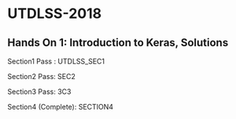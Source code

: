 # UTDLSS-2018
## Hands On 1: Introduction to Keras, Solutions
Section1 Pass :
UTDLSS_SEC1

Section2 Pass:
SEC2

Section3 Pass:
3C3

Section4 (Complete):
SECTION4
